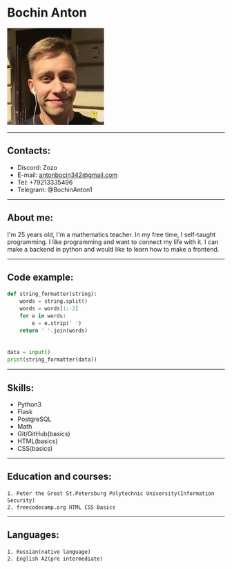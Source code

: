 # Bochin Anton
![my_photo](./my_photo.jpg)

---

## Contacts:
+ Discord: Zozo
+ E-mail: antonbocin342@gmail.com
+ Tel: +79213335496
+ Telegram: @BochinAnton1

---

## About me:
I'm 25 years old, I'm a mathematics teacher. In my free time, I self-taught programming.
I like programming and want to connect my life with it. I can make a backend in python and would like to learn how to make a frontend.

---

## Code example:

```python
def string_formatter(string):
    words = string.split()
    words = words[1:-2]
    for e in words:
        e = e.strip(' ')
    return ' '.join(words)


data = input()
print(string_formatter(data))
```
---

## Skills:
+ Python3
+ Flask
+ PostgreSQL
+ Math
+ Git/GitHub(basics)
+ HTML(basics)
+ CSS(basics)

---

## Education and courses:
    1. Peter the Great St.Petersburg Polytechnic University(Information Security)
    2. freecodecamp.org HTML CSS Basics

---

## Languages:
    1. Russian(native language)
    2. English A2(pre intermediate)